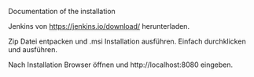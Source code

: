 Documentation of the installation

Jenkins von https://jenkins.io/download/ herunterladen.

Zip Datei entpacken und .msi Installation ausführen. Einfach durchklicken und ausführen.

Nach Installation Browser öffnen und http://localhost:8080 eingeben.

